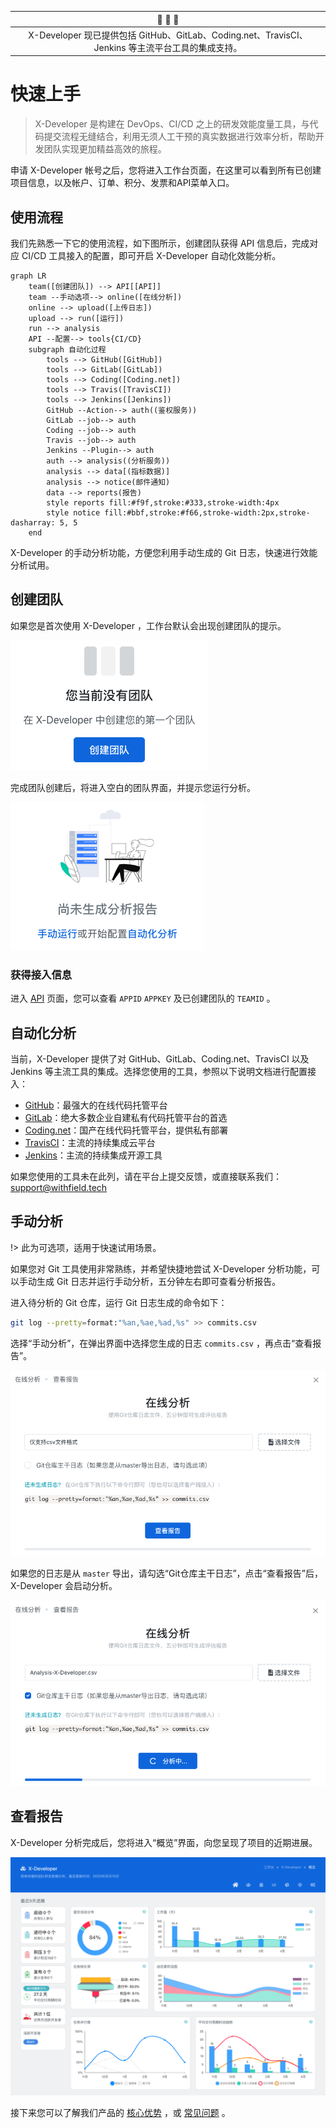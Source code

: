| :mega: :mega: :mega: |
| :----: |
| X-Developer 现已提供包括 GitHub、GitLab、Coding.net、TravisCI、Jenkins 等主流平台工具的集成支持。|

# 快速上手

> X-Developer 是构建在 DevOps、CI/CD 之上的研发效能度量工具，与代码提交流程无缝结合，利用无须人工干预的真实数据进行效率分析，帮助开发团队实现更加精益高效的旅程。

申请 X-Developer 帐号之后，您将进入工作台页面，在这里可以看到所有已创建项目信息，以及帐户、订单、积分、发票和API菜单入口。

## 使用流程

我们先熟悉一下它的使用流程，如下图所示，创建团队获得 API 信息后，完成对应 CI/CD 工具接入的配置，即可开启 X-Developer 自动化效能分析。

```mermaid
graph LR
    team([创建团队]) --> API[[API]]
    team --手动选项--> online([在线分析])
    online --> upload([上传日志])
    upload --> run([运行])
    run --> analysis
    API --配置--> tools{CI/CD}
    subgraph 自动化过程
        tools --> GitHub([GitHub])
        tools --> GitLab([GitLab])
        tools --> Coding([Coding.net])
        tools --> Travis([TravisCI])
        tools --> Jenkins([Jenkins])
        GitHub --Action--> auth((鉴权服务))
        GitLab --job--> auth
        Coding --job--> auth
        Travis --job--> auth
        Jenkins --Plugin--> auth
        auth --> analysis((分析服务))
        analysis --> data[(指标数据)]
        analysis --> notice(邮件通知)
        data --> reports(报告)
        style reports fill:#f9f,stroke:#333,stroke-width:4px
        style notice fill:#bbf,stroke:#f66,stroke-width:2px,stroke-dasharray: 5, 5
    end
```

X-Developer 的手动分析功能，方便您利用手动生成的 Git 日志，快速进行效能分析试用。

## 创建团队

如果您是首次使用 X-Developer ，工作台默认会出现创建团队的提示。

![](_media/create-team.png)

完成团队创建后，将进入空白的团队界面，并提示您运行分析。

![](_media/wait-analysis.png)

### 获得接入信息

进入 [API](https://x-developer.cn/accounts/api) 页面，您可以查看 `APPID` `APPKEY` 及已创建团队的 `TEAMID` 。

## 自动化分析

当前，X-Developer 提供了对 GitHub、GitLab、Coding.net、TravisCI 以及 Jenkins 等主流工具的集成。选择您使用的工具，参照以下说明文档进行配置接入：

- [GitHub](intergration/github.md)：最强大的在线代码托管平台
- [GitLab](intergration/gitlab.md)：绝大多数企业自建私有代码托管平台的首选
- [Coding.net](intergration/coding.md)：国产在线代码托管平台，提供私有部署
- [TravisCI](intergration/travis.md)：主流的持续集成云平台
- [Jenkins](intergration/jenkins.md)：主流的持续集成开源工具

如果您使用的工具未在此列，请在平台上提交反馈，或直接联系我们：[support@withfield.tech](mailto:support@withfield.tech)

## 手动分析

!> 此为可选项，适用于快速试用场景。

如果您对 Git 工具使用非常熟练，并希望快捷地尝试 X-Developer 分析功能，可以手动生成 Git 日志并运行手动分析，五分钟左右即可查看分析报告。

进入待分析的 Git 仓库，运行 Git 日志生成的命令如下：

```bash
git log --pretty=format:"%an,%ae,%ad,%s" >> commits.csv
```

选择“手动分析”，在弹出界面中选择您生成的日志 `commits.csv` ，再点击“查看报告”。

![](_media/online-analysis.png)

如果您的日志是从 `master` 导出，请勾选“Git仓库主干日志”，点击“查看报告”后，X-Developer 会启动分析。

![](_media/online-analysising.png)

## 查看报告

X-Developer 分析完成后，您将进入“概览”界面，向您呈现了项目的近期进展。

![](_media/reports-progress.png)

接下来您可以了解我们产品的 [核心优势](advantage) ，或 [常见问题](faq) 。